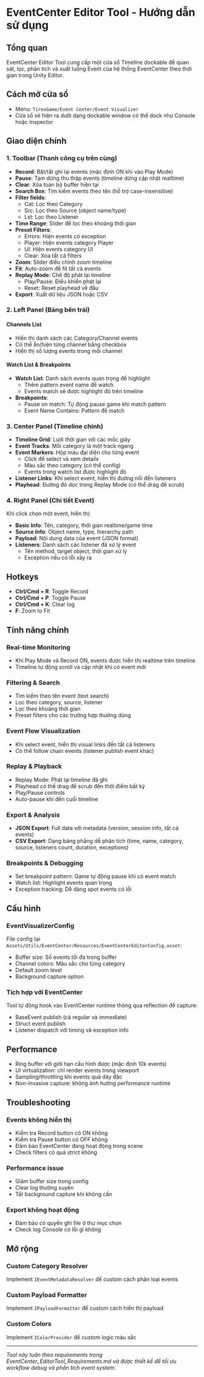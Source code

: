 # EventCenter Editor Tool - Hướng dẫn sử dụng

## Tổng quan
EventCenter Editor Tool cung cấp một cửa sổ Timeline dockable để quan sát, lọc, phân tích và xuất luồng Event của hệ thống EventCenter theo thời gian trong Unity Editor.

## Cách mở cửa sổ
- Menu: `TirexGame/Event Center/Event Visualizer`
- Cửa sổ sẽ hiện ra dưới dạng dockable window có thể dock như Console hoặc Inspector

## Giao diện chính

### 1. Toolbar (Thanh công cụ trên cùng)
- **Record**: Bật/tắt ghi lại events (mặc định ON khi vào Play Mode)
- **Pause**: Tạm dừng thu thập events (timeline dừng cập nhật realtime)  
- **Clear**: Xóa toàn bộ buffer hiện tại
- **Search Box**: Tìm kiếm events theo tên (hỗ trợ case-insensitive)
- **Filter fields**: 
  - Cat: Lọc theo Category
  - Src: Lọc theo Source (object name/type)
  - Lst: Lọc theo Listener
- **Time Range**: Slider để lọc theo khoảng thời gian
- **Preset Filters**: 
  - Errors: Hiện events có exception
  - Player: Hiện events category Player
  - UI: Hiện events category UI
  - Clear: Xóa tất cả filters
- **Zoom**: Slider điều chỉnh zoom timeline
- **Fit**: Auto-zoom để fit tất cả events
- **Replay Mode**: Chế độ phát lại timeline
  - Play/Pause: Điều khiển phát lại
  - Reset: Reset playhead về đầu
- **Export**: Xuất dữ liệu JSON hoặc CSV

### 2. Left Panel (Bảng bên trái)
#### Channels List
- Hiển thị danh sách các Category/Channel events
- Có thể ẩn/hiện từng channel bằng checkbox
- Hiển thị số lượng events trong mỗi channel

#### Watch List & Breakpoints
- **Watch List**: Danh sách events quan trọng để highlight
  - Thêm pattern event name để watch
  - Events match sẽ được highlight đỏ trên timeline
- **Breakpoints**: 
  - Pause on match: Tự động pause game khi match pattern
  - Event Name Contains: Pattern để match

### 3. Center Panel (Timeline chính)
- **Timeline Grid**: Lưới thời gian với các mốc giây
- **Event Tracks**: Mỗi category là một track ngang
- **Event Markers**: Hộp màu đại diện cho từng event
  - Click để select và xem details
  - Màu sắc theo category (có thể config)
  - Events trong watch list được highlight đỏ
- **Listener Links**: Khi select event, hiển thị đường nối đến listeners
- **Playhead**: Đường đỏ dọc trong Replay Mode (có thể drag để scrub)

### 4. Right Panel (Chi tiết Event)
Khi click chọn một event, hiển thị:
- **Basic Info**: Tên, category, thời gian realtime/game time
- **Source Info**: Object name, type, hierarchy path
- **Payload**: Nội dung data của event (JSON format)
- **Listeners**: Danh sách các listener đã xử lý event
  - Tên method, target object, thời gian xử lý
  - Exception nếu có lỗi xảy ra

## Hotkeys
- **Ctrl/Cmd + R**: Toggle Record
- **Ctrl/Cmd + P**: Toggle Pause  
- **Ctrl/Cmd + K**: Clear log
- **F**: Zoom to Fit

## Tính năng chính

### Real-time Monitoring
- Khi Play Mode và Record ON, events được hiển thị realtime trên timeline
- Timeline tự động scroll và cập nhật khi có event mới

### Filtering & Search
- Tìm kiếm theo tên event (text search)
- Lọc theo category, source, listener
- Lọc theo khoảng thời gian
- Preset filters cho các trường hợp thường dùng

### Event Flow Visualization  
- Khi select event, hiển thị visual links đến tất cả listeners
- Có thể follow chain events (listener publish event khác)

### Replay & Playback
- Replay Mode: Phát lại timeline đã ghi
- Playhead có thể drag để scrub đến thời điểm bất kỳ
- Play/Pause controls
- Auto-pause khi đến cuối timeline

### Export & Analysis
- **JSON Export**: Full data với metadata (version, session info, tất cả events)
- **CSV Export**: Dạng bảng phẳng dễ phân tích (time, name, category, source, listeners count, duration, exceptions)

### Breakpoints & Debugging
- Set breakpoint pattern: Game tự động pause khi có event match
- Watch list: Highlight events quan trọng
- Exception tracking: Dễ dàng spot events có lỗi

## Cấu hình

### EventVisualizerConfig
File config tại `Assets/Utils/EventCenter/Resources/EventCenterEditorConfig.asset`:
- Buffer size: Số events tối đa trong buffer
- Channel colors: Màu sắc cho từng category
- Default zoom level
- Background capture option

### Tích hợp với EventCenter
Tool tự động hook vào EventCenter runtime thông qua reflection để capture:
- BaseEvent publish (cả regular và immediate)
- Struct event publish  
- Listener dispatch với timing và exception info

## Performance
- Ring buffer với giới hạn cấu hình được (mặc định 10k events)
- UI virtualization: chỉ render events trong viewport
- Sampling/throttling khi events quá dày đặc
- Non-invasive capture: không ảnh hưởng performance runtime

## Troubleshooting

### Events không hiển thị
- Kiểm tra Record button có ON không
- Kiểm tra Pause button có OFF không  
- Đảm bảo EventCenter đang hoạt động trong scene
- Check filters có quá strict không

### Performance issue
- Giảm buffer size trong config
- Clear log thường xuyên
- Tắt background capture khi không cần

### Export không hoạt động
- Đảm bảo có quyền ghi file ở thư mục chọn
- Check log Console có lỗi gì không

## Mở rộng

### Custom Category Resolver
Implement `IEventMetadataResolver` để custom cách phân loại events

### Custom Payload Formatter  
Implement `IPayloadFormatter` để custom cách hiển thị payload

### Custom Colors
Implement `IColorProvider` để custom logic màu sắc

---

*Tool này tuân theo requirements trong EventCenter_EditorTool_Requirements.md và được thiết kế để tối ưu workflow debug và phân tích event system.*